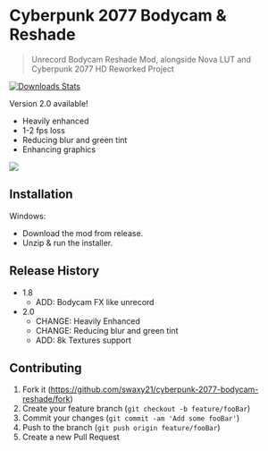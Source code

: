 # Cyberpunk 2077 Bodycam & Reshade
> Unrecord Bodycam Reshade Mod, alongside Nova LUT and Cyberpunk 2077 HD Reworked Project

[![Downloads Stats][npm-downloads]][npm-url]

Version 2.0 available! 
- Heavily enhanced
- 1-2 fps loss
- Reducing blur and green tint
- Enhancing graphics

![](https://i.imgur.com/Br6IUqB.png)

## Installation

Windows:

- Download the mod from release.
- Unzip & run the installer.

## Release History

* 1.8
    * ADD: Bodycam FX like unrecord
* 2.0
    * CHANGE: Heavily Enhanced
    * CHANGE: Reducing blur and green tint
    * ADD: 8k Textures support

## Contributing

1. Fork it (<https://github.com/swaxy21/cyberpunk-2077-bodycam-reshade/fork>)
2. Create your feature branch (`git checkout -b feature/fooBar`)
3. Commit your changes (`git commit -am 'Add some fooBar'`)
4. Push to the branch (`git push origin feature/fooBar`)
5. Create a new Pull Request

<!-- Markdown link & img dfn's -->
[npm-image]: https://img.shields.io/npm/v/datadog-metrics.svg?style=flat-square
[npm-url]: https://npmjs.org/package/datadog-metrics
[npm-downloads]: https://img.shields.io/npm/dm/datadog-metrics.svg?style=flat-square
[travis-image]: https://img.shields.io/travis/dbader/node-datadog-metrics/master.svg?style=flat-square
[travis-url]: https://travis-ci.org/dbader/node-datadog-metrics
[wiki]: https://github.com/yourname/yourproject/wiki
